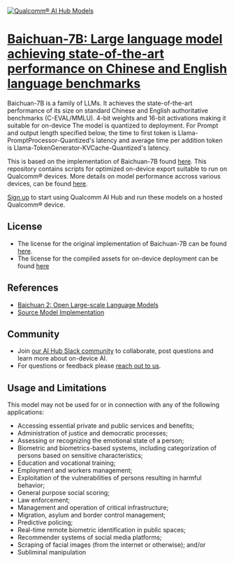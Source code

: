 [![Qualcomm® AI Hub Models](https://qaihub-public-assets.s3.us-west-2.amazonaws.com/qai-hub-models/quic-logo.jpg)](../../README.md)


# [Baichuan-7B: Large language model achieving state-of-the-art performance on Chinese and English language benchmarks](https://aihub.qualcomm.com/models/baichuan_7b_quantized)

Baichuan-7B is a family of LLMs. It achieves the state-of-the-art performance of its size on standard Chinese and English authoritative benchmarks (C-EVAL/MMLU). 4-bit weights and 16-bit activations making it suitable for on-device The model is quantized to deployment. For Prompt and output length specified below, the time to first token is Llama-PromptProcessor-Quantized's latency and average time per addition token is Llama-TokenGenerator-KVCache-Quantized's latency.

This is based on the implementation of Baichuan-7B found
[here](https://github.com/baichuan-inc/Baichuan-7B/). This repository contains scripts for optimized on-device
export suitable to run on Qualcomm® devices. More details on model performance
accross various devices, can be found [here](https://aihub.qualcomm.com/models/baichuan_7b_quantized).

[Sign up](https://myaccount.qualcomm.com/signup) to start using Qualcomm AI Hub and run these models on a hosted Qualcomm® device.





## License
- The license for the original implementation of Baichuan-7B can be found
  [here](https://github.com/baichuan-inc/Baichuan-7B/blob/main/LICENSE).
- The license for the compiled assets for on-device deployment can be found [here](https://github.com/baichuan-inc/Baichuan-7B/blob/main/LICENSE)

## References
* [Baichuan 2: Open Large-scale Language Models](https://arxiv.org/abs/2309.10305)
* [Source Model Implementation](https://github.com/baichuan-inc/Baichuan-7B/)

## Community
* Join [our AI Hub Slack community](https://aihub.qualcomm.com/community/slack) to collaborate, post questions and learn more about on-device AI.
* For questions or feedback please [reach out to us](mailto:ai-hub-support@qti.qualcomm.com).


## Usage and Limitations

This model may not be used for or in connection with any of the following applications:

- Accessing essential private and public services and benefits;
- Administration of justice and democratic processes;
- Assessing or recognizing the emotional state of a person;
- Biometric and biometrics-based systems, including categorization of persons based on sensitive characteristics;
- Education and vocational training;
- Employment and workers management;
- Exploitation of the vulnerabilities of persons resulting in harmful behavior;
- General purpose social scoring;
- Law enforcement;
- Management and operation of critical infrastructure;
- Migration, asylum and border control management;
- Predictive policing;
- Real-time remote biometric identification in public spaces;
- Recommender systems of social media platforms;
- Scraping of facial images (from the internet or otherwise); and/or
- Subliminal manipulation


